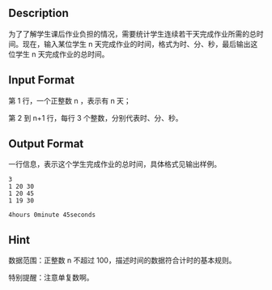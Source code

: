 ## Description

<p>为了了解学生课后作业负担的情况，需要统计学生连续若干天完成作业所需的总时间。现在，输入某位学生 n 天完成作业的时间，格式为时、分、秒，最后输出这位学生 n 天完成作业的总时间。<br /></p>

## Input Format

<p>第 1 行，一个正整数 n ，表示有 n 天；</p><p>第 2 到 n+1 行，每行 3 个整数，分别代表时、分、秒。</p>

## Output Format

<p>一行信息，表示这个学生完成作业的总时间，具体格式见输出样例。<br /></p>

```input1
3
1 20 30
1 20 45
1 19 30
```
```output1
4hours 0minute 45seconds
```
## Hint

<p>数据范围：正整数 n 不超过 100，描述时间的数据符合计时的基本规则。</p><p>特别提醒：注意单复数啊。</p>
